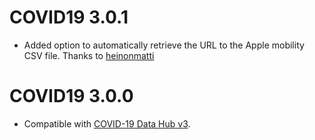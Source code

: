 # COVID19 3.0.1

* Added option to automatically retrieve the URL to the Apple mobility CSV file. Thanks to [heinonmatti](https://github.com/covid19datahub/COVID19/issues/184)

# COVID19 3.0.0

* Compatible with [COVID-19 Data Hub v3](https://covid19datahub.io/news/index.html).

